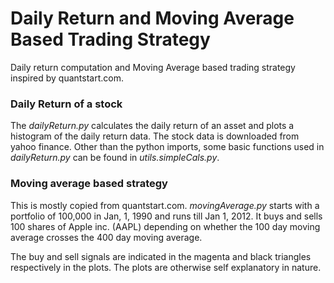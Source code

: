 Daily Return and Moving Average Based Trading Strategy
=========

Daily return computation and Moving Average based trading strategy inspired by quantstart.com.

### Daily Return of a stock
The _dailyReturn.py_ calculates the daily return of an asset and plots a histogram of the daily return data. The stock data is downloaded from yahoo finance. 
Other than the python imports, some basic functions used in _dailyReturn.py_ can be found in _utils.simpleCals.py_.

### Moving average based strategy
This is mostly copied from quantstart.com.
_movingAverage.py_ starts with a portfolio of 100,000 in Jan, 1, 1990 and runs till Jan 1, 2012. It buys and sells 100 shares of Apple inc. (AAPL) depending on whether the 100 day moving average crosses the 400 day moving average. 

The buy and sell signals are indicated in the magenta and black triangles respectively in the plots. The plots are otherwise self explanatory in nature.
